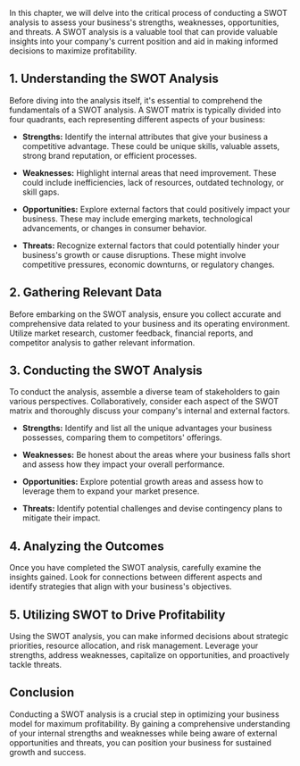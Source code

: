 
In this chapter, we will delve into the critical process of conducting a SWOT analysis to assess your business's strengths, weaknesses, opportunities, and threats. A SWOT analysis is a valuable tool that can provide valuable insights into your company's current position and aid in making informed decisions to maximize profitability.

## **1. Understanding the SWOT Analysis**

Before diving into the analysis itself, it's essential to comprehend the fundamentals of a SWOT analysis. A SWOT matrix is typically divided into four quadrants, each representing different aspects of your business:

* **Strengths:** Identify the internal attributes that give your business a competitive advantage. These could be unique skills, valuable assets, strong brand reputation, or efficient processes.

* **Weaknesses:** Highlight internal areas that need improvement. These could include inefficiencies, lack of resources, outdated technology, or skill gaps.

* **Opportunities:** Explore external factors that could positively impact your business. These may include emerging markets, technological advancements, or changes in consumer behavior.

* **Threats:** Recognize external factors that could potentially hinder your business's growth or cause disruptions. These might involve competitive pressures, economic downturns, or regulatory changes.

## **2. Gathering Relevant Data**

Before embarking on the SWOT analysis, ensure you collect accurate and comprehensive data related to your business and its operating environment. Utilize market research, customer feedback, financial reports, and competitor analysis to gather relevant information.

## **3. Conducting the SWOT Analysis**

To conduct the analysis, assemble a diverse team of stakeholders to gain various perspectives. Collaboratively, consider each aspect of the SWOT matrix and thoroughly discuss your company's internal and external factors.

* **Strengths:** Identify and list all the unique advantages your business possesses, comparing them to competitors' offerings.

* **Weaknesses:** Be honest about the areas where your business falls short and assess how they impact your overall performance.

* **Opportunities:** Explore potential growth areas and assess how to leverage them to expand your market presence.

* **Threats:** Identify potential challenges and devise contingency plans to mitigate their impact.

## **4. Analyzing the Outcomes**

Once you have completed the SWOT analysis, carefully examine the insights gained. Look for connections between different aspects and identify strategies that align with your business's objectives.

## **5. Utilizing SWOT to Drive Profitability**

Using the SWOT analysis, you can make informed decisions about strategic priorities, resource allocation, and risk management. Leverage your strengths, address weaknesses, capitalize on opportunities, and proactively tackle threats.

## **Conclusion**

Conducting a SWOT analysis is a crucial step in optimizing your business model for maximum profitability. By gaining a comprehensive understanding of your internal strengths and weaknesses while being aware of external opportunities and threats, you can position your business for sustained growth and success.
